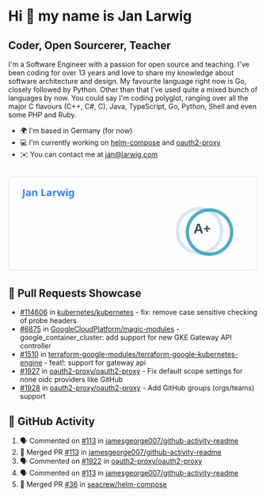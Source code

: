 # Hi 👋 my name is Jan Larwig

## Coder, Open Sourcerer, Teacher

I'm a Software Engineer with a passion for open source and teaching. I've been coding for over 13 years and love to share my knowledge about software architecture and design. My favourite language right now is Go, closely followed by Python. Other than that I've used quite a mixed bunch of languages by now. You could say I'm coding polyglot, ranging over all the major C flavours (C++, C#, C), Java, TypeScript, Go, Python, Shell and even some PHP and Ruby.

- 🌍 I'm based in Germany (for now)
- 💻 I'm currently working on [helm-compose](https://seacrew.github.io/helm-compose/) and [oauth2-proxy](https://github.com/oauth2-proxy/oauth2-proxy)
- ✉️ You can contact me at [jan@larwig.com](mailto:jan@larwig.com)

<br>

<a href="https://github.com/anuraghazra/github-readme-stats">
  <picture>
    <source
      srcset="https://raw.githubusercontent.com/tuunit/tuunit/main/general_dark.svg" 
      media="(prefers-color-scheme: dark)" 
    />
    <source
      srcset="https://raw.githubusercontent.com/tuunit/tuunit/main/general_light.svg" 
      media="(prefers-color-scheme: light), (prefers-color-scheme: no-preference)" 
    />
    <img src="https://raw.githubusercontent.com/tuunit/tuunit/main/general_light.svg" />
  </picture>
</a>

## 🔧 Pull Requests Showcase

- [#114606](https://github.com/kubernetes/kubernetes/issues/114606) in [kubernetes/kubernetes](https://github.com/kubernetes/kubernetes) - fix: remove case sensitive checking of probe headers
- [#6875](https://github.com/GoogleCloudPlatform/magic-modules/pull/6875) in [GoogleCloudPlatform/magic-modules](https://github.com/GoogleCloudPlatform/magic-modules) - google_container_cluster: add support for new GKE Gateway API controller
- [#1510](https://github.com/terraform-google-modules/terraform-google-kubernetes-engine/pull/1510) in [terraform-google-modules/terraform-google-kubernetes-engine](https://github.com/terraform-google-modules/terraform-google-kubernetes-engine) - feat!: support for gateway api
- [#1927](https://github.com/oauth2-proxy/oauth2-proxy/issues/1927) in [oauth2-proxy/oauth2-proxy](https://github.com/oauth2-proxy/oauth2-proxy) - Fix default scope settings for none oidc providers like GitHub
- [#1928](https://github.com/oauth2-proxy/oauth2-proxy/issues/1928) in [oauth2-proxy/oauth2-proxy](https://github.com/oauth2-proxy/oauth2-proxy) - Add GitHub groups (orgs/teams) support

## 🔔 GitHub Activity

<!--START_SECTION:activity-->
1. 🗣 Commented on [#113](https://github.com/jamesgeorge007/github-activity-readme/pull/113#issuecomment-1741243761) in [jamesgeorge007/github-activity-readme](https://github.com/jamesgeorge007/github-activity-readme)
2. 🎉 Merged PR [#113](https://github.com/jamesgeorge007/github-activity-readme/pull/113) in [jamesgeorge007/github-activity-readme](https://github.com/jamesgeorge007/github-activity-readme)
3. 🗣 Commented on [#1922](https://github.com/oauth2-proxy/oauth2-proxy/pull/1922#issuecomment-1737926157) in [oauth2-proxy/oauth2-proxy](https://github.com/oauth2-proxy/oauth2-proxy)
4. 🗣 Commented on [#113](https://github.com/jamesgeorge007/github-activity-readme/pull/113#issuecomment-1737806586) in [jamesgeorge007/github-activity-readme](https://github.com/jamesgeorge007/github-activity-readme)
5. 🎉 Merged PR [#36](https://github.com/seacrew/helm-compose/pull/36) in [seacrew/helm-compose](https://github.com/seacrew/helm-compose)
<!--END_SECTION:activity-->
